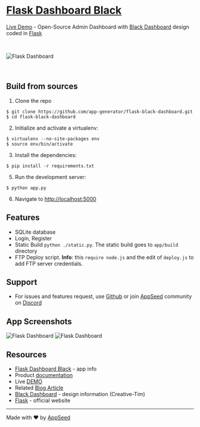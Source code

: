 ﻿# [Flask Dashboard Black](https://appseed.us/admin-dashboards/flask-dashboard-black)

[Live Demo](https://flask-black-dashboard.appseed.us/) - Open-Source Admin Dashboard with [Black Dashboard](https://www.creative-tim.com/product/black-dashboard) design coded in [Flask](http://flask.pocoo.org/)

<br />

![Flask Dashboard](https://github.com/app-generator/flask-black-dashboard/blob/master/screenshots/flask-black-dashboard-intro.gif)

<br />

## Build from sources

1. Clone the repo
  ```
  $ git clone https://github.com/app-generator/flask-black-dashboard.git
  $ cd flask-black-dashboard
  ```

2. Initialize and activate a virtualenv:
  ```
  $ virtualenv --no-site-packages env
  $ source env/bin/activate
  ```

3. Install the dependencies:
  ```
  $ pip install -r requirements.txt
  ```

5. Run the development server:
  ```
  $ python app.py
  ```

6. Navigate to [http://localhost:5000](http://localhost:5000)

## Features

- SQLite database
- Login, Register
- Static Build `python ./static.py`. The static build goes to `app/build` directory 
- FTP Deploy script. **Info**: this `require node.js` and the edit of `deploy.js` to add FTP server credentials. 

## Support

- For issues and features request, use [Github](https://github.com/app-generator/flask-black-dashboard/issues/new) or join [AppSeed](https://appseed.us?ref=light-dashboard-flask) community on [Discord](https://discord.gg/fZC6hup)   


## App Screenshots

![Flask Dashboard](https://github.com/app-generator/flask-black-dashboard/blob/master/screenshots/flask-black-dashboard-login.jpg)
![Flask Dashboard](https://github.com/app-generator/flask-black-dashboard/blob/master/screenshots/flask-black-dashboard-notif.jpg)

## Resources

 - [Flask Dashboard Black](https://appseed.us/admin-dashboards/flask-dashboard-black) - app info
 - Product [documentation](https://docs.appseed.us/admin-dashboards/flask-dashboard-black/)
 - Live [DEMO](https://flask-black-dashboard.appseed.us/)
 - Related [Blog Article](https://blog.appseed.us/flask-apps-and-open-source-flask-dashboards/)
 - [Black Dashboard](https://www.creative-tim.com/product/black-dashboard) - design information (Creative-Tim)
 - [Flask](http://flask.pocoo.org/) - official website
 
---
Made with ♥ by [AppSeed](https://appseed.us?ref=github)
